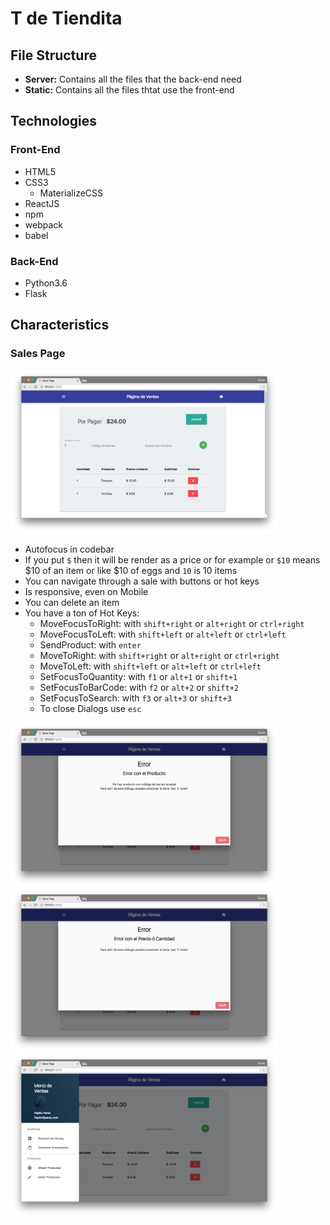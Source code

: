 # T de Tiendita

## File Structure

* **Server:** Contains all the files that the back-end need
* **Static:** Contains all the files thtat use the front-end

## Technologies
### **Front-End**
* HTML5
* CSS3
    * MaterializeCSS 
* ReactJS
* npm
* webpack
* babel

### **Back-End**
* Python3.6
* Flask



## Characteristics

### Sales Page

<img src="Graphics/SalesPage1.png" width="85%">


- Autofocus in codebar
- If you put `$` then it will be render as a price or for example or 
`$10` means $10 of an item or like $10 of eggs and `10` is 10 items
- You can navigate through a sale with buttons or hot keys
- Is responsive, even on Mobile
- You can delete an item
- You have a ton of Hot Keys:
	- MoveFocusToRight: with `shift+right` or `alt+right` or `ctrl+right`
	- MoveFocusToLeft: with `shift+left` or `alt+left` or `ctrl+left`
    - SendProduct: with `enter`
    - MoveToRight: with `shift+right` or `alt+right` or `ctrl+right`
    - MoveToLeft: with `shift+left` or  `alt+left` or  `ctrl+left`
    - SetFocusToQuantity: with `f1` or `alt+1` or `shift+1`
    - SetFocusToBarCode:  with `f2` or `alt+2` or `shift+2`
    - SetFocusToSearch:   with `f3` or `alt+3` or `shift+3`
    - To close Dialogs use `esc`


<img src="Graphics/SalesPage2.png" width="85%">
<img src="Graphics/SalesPage3.png" width="85%">
<img src="Graphics/SalesPage4.png" width="85%">
